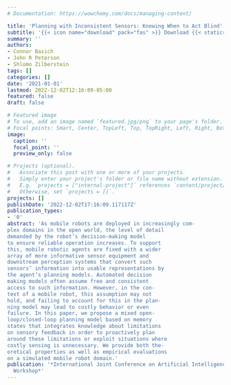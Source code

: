 ```yaml
---
# Documentation: https://wowchemy.com/docs/managing-content/

title: 'Planning with Inconsistent Sensors: Knowing When to Act Blind'
subtitle: '{{< icon name="download" pack="fas" >}} Download {{< staticref "uploads/basich-2021-planning.pdf" "newtab" >}}here{{< /staticref >}}.'
summary: ''
authors:
- Connor Basich
- John R Peterson
- Shlomo Zilberstein
tags: []
categories: []
date: '2021-01-01'
lastmod: 2022-12-02T12:16:09-05:00
featured: false
draft: false

# Featured image
# To use, add an image named `featured.jpg/png` to your page's folder.
# Focal points: Smart, Center, TopLeft, Top, TopRight, Left, Right, BottomLeft, Bottom, BottomRight.
image:
  caption: ''
  focal_point: ''
  preview_only: false

# Projects (optional).
#   Associate this post with one or more of your projects.
#   Simply enter your project's folder or file name without extension.
#   E.g. `projects = ["internal-project"]` references `content/project/deep-learning/index.md`.
#   Otherwise, set `projects = []`.
projects: []
publishDate: '2022-12-02T17:16:09.117117Z'
publication_types:
- '0'
abstract: 'As mobile robots are deployed in increasingly com-
plex domains in the open world, the level of detail
demanded by the robot’s decision-making model
to ensure reliable operation increases. To support
this, mobile robotic agents are fixed with a wider
array of more informative sensor equipment and
downstream perception systems that convert such
sensors’ information into usable representations by
the agent’s planning models. Automated decision
making models often assume free and consistent
access to such information. However, in the con-
text of a mobile robot, this assumption may not
hold, and failing to account for this in the plan-
ning model may lead to costly behavior or even
failure. In this paper, we propose a mixed open-
loop/closed-loop planning model based on memory
states that integrates knowledge about limitations
on sensory feedback in order to proactively plan
around these limitations or exploit situations where
costly sensing is unnecessary. We provide both the-
oretical properties as well as empirical evaluations
on a simulated mobile robot domain.'
publication: '*International Joint Conference on Artificial Intelligence (IJCAI) R2AW
  Workshop*'
---
```

